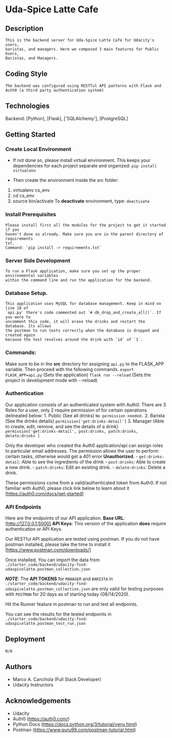 # Uda-Spice Latte Cafe

  ## Description
    This is the backend server for Uda-Spice Latte Cafe for Udacity's users,
    baristas, and managers. Here we composed 3 main features for Public Users,
    Baristas, and Managers.

  ## Coding Style
    The backend was configured using RESTful API patterns with Flask and Auth0 (a third party authentication system)

  ## Technologies
   Backend: [Python], [Flask], ['SQLAlchemy'], [PostgreSQL]

  ## Getting Started

  ### Create Local Environment
  - If not done so, please install virtual environment. This keeps your dependencies for each project separate and organized:  `pip install virtualenv`

  - Then create the environment inside the src folder:
  1. virtualenv cs_env
  2. cd cs_env
  3. source bin/activate
  To **deactivate** environment, type: `deactivate`

  ### Install Prerequisites
    Please install first all the modules for the project to get it started if you
    haven't done so already. Make sure you are in the parent directory of requirements
    txt.
    Command: `pip install -r requirements.txt`

  ### Server Side Development
    To run a Flask application, make sure you set up the proper environmental variables
    within the command line and run the application for the backend.

  ### Database Setup.
    This application uses MySQL for database management. Keep in mind on line 18 of
    `api.py` there's code commented out `# db_drop_and_create_all()`. If you were to
    uncomment this code, it will erase the drinks and restart the database. Its allows
    the postman to run tests correctly when the database is dropped and created again
    because the test revolves around the drink with `id` of `1`.


  ### Commands:
  Make sure to be in the **src** directory for assigning `api.py` to the FLASK_APP
  variable. Then proceed with the following commands.
  `export FLASK_APP=api.py`  (Sets the application)
  `flask run --reload` (Sets the project in development mode with --reload)

  ### Authentication
  Our application consists of an authenticated system with Auth0. There are 3 Roles
  for a user, only 2 require permission of for certain operations delineated below:
    1. Public (See all drinks)
      `No permission needed.`
    2. Barista (See the drinks details)
       `permission['get:drinks-detail']`
    3. Manager (Able to create, edit, remove, and see the details of a drink)
      `permission['get:drinks-detail', post:drinks, patch:drinks, delete:drinks	]`

  Only the developer who created the Auth0 application/api can assign roles to
  particular email addresses. The permission allows the user to perform certain tasks,
  otherwise would get a 401 error **Unauthorized**.
    - `get:drinks-detail`: Able to see the ingredients of the drink
    - `post:drinks`: Able to create a new drink.
    - `patch:drinks`: Edit an existing drink.
    - `delete:drinks`: Delete a drink.

  These permissions come from a valid/authenticated token from Auth0. If not familiar
  with Auth0, please click link below to learn about it [https://auth0.com/docs/get-started]

  ### API Endpoints
  Here are the endpoints of our API application.
  **Base URL**: [http://127.0.0.1:5000]
  **API Keys**: This version of the application **does**  require authentication or API Keys.

  Our RESTful API application are tested using postman.
  If you do not have postman installed, please take the time to install it
  [https://www.postman.com/downloads/]

  Once installed, You can import the data from
  `./starter_code/backend/udacity-fsnd-udaspicelatte.postman_collection.json`

  ***NOTE***: The **API TOKENS** for `MANAGER` and `BARISTA` in
  `./starter_code/backend/udacity-fsnd-udaspicelatte.postman_collection.json` are only
  valid for testing purposes with `POSTMAN` for 20 days as of starting today (08/14/2020).

  Hit the Runner feature in postman to run and test all endpoints.

  You can see the results for the tested endpoints in
  `./starter_code/backend/udacity-fsnd-udaspicelatte.postman_test_run.json`

  ## Deployment
  `N/A`

  ## Authors
  - Marco A. Canchola (Full Stack Developer)
  - Udacity Instructors

  ## Acknowledgements
  - Udacity
  - Auth0 (https://auth0.com/)
  - Python Docs (https://docs.python.org/3/tutorial/venv.html)
  - Postman (https://www.guru99.com/postman-tutorial.html)
